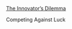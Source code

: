 [The Innovator’s Dilemma](https://gopractice.ru/library/what-product-managers-should-read/#book5)

Competing Against Luck
